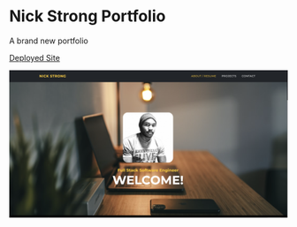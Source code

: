 # Nick Strong Portfolio

A brand new portfolio

[Deployed Site](https://nicholas-strong-portfolio.herokuapp.com/)

![Screenshot](dist/assets/img/mainscreenshot.png)

